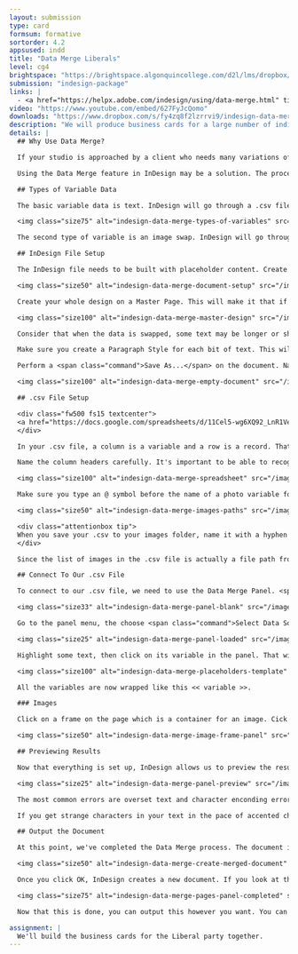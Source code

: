 ```yaml
---
layout: submission
type: card
formsum: formative
sortorder: 4.2
appsused: indd
title: "Data Merge Liberals"
level: cg4
brightspace: "https://brightspace.algonquincollege.com/d2l/lms/dropbox/user/folder_submit_files.d2l?db=123825&grpid=0&isprv=&bp=0&ou=145538"
submission: "indesign-package"
links: |
  - <a href="https://helpx.adobe.com/indesign/using/data-merge.html" title="x">InDesign Data Merge</a>
video: "https://www.youtube.com/embed/627FyJcQomo"
downloads: "https://www.dropbox.com/s/fy4zq8f2lzrrvi9/indesign-data-merge-formative.zip?dl=1"
description: "We will produce business cards for a large number of individuals working for the same organization using data merge functionality in Adobe InDesign."
details: |
  ## Why Use Data Merge?

  If your studio is approached by a client who needs many variations of one document created, a manual solution is not realistic. The time spent would be too long, thus too expensive. Also it's too easy to make mistakes when dealing with so much data manually.

  Using the Data Merge feature in InDesign may be a solution. The process requires a bit of setup the first time around, but it's much easier to deal with repeat orders. All we need to do is edit a spreadsheet. Dealing with a spreadsheet is much easier than working in InDesign. It's easier to sort content, spot duplicates or delete entries.

  ## Types of Variable Data

  The basic variable data is text. InDesign will go through a .csv file row by row and replace the content in the InDesign document with the content from the .csv file.

  <img class="size75" alt="indesign-data-merge-types-of-variables" src="/images/indesign-data-merge/indesign-data-merge-types-of-variables.jpg">

  The second type of variable is an image swap. InDesign will go through the .csv file row by row and swap out images based on the path to a folder on images in the .csv.

  ## InDesign File Setup

  The InDesign file needs to be built with placeholder content. Create all the text and image frames you would usually create to design your business card. Use a Adobe Fonts sans serif in your design.

  <img class="size50" alt="indesign-data-merge-document-setup" src="/images/indesign-data-merge/indesign-data-merge-document-setup.jpg">

  Create your whole design on a Master Page. This will make it that if you need to edit after the fact, you can do your edits on the Master. As you can see, rather than typing in the individual's info, we've entered the column headers in their places. This makes it easier to identify things as we work.

  <img class="size100" alt="indesign-data-merge-master-design" src="/images/indesign-data-merge/indesign-data-merge-master-design.jpg">

  Consider that when the data is swapped, some text may be longer or shorter. Your design needs to accomodate longer or shorter text for each data point.

  Make sure you create a Paragraph Style for each bit of text. This will make editing easier. If ever a piece of text is too long, you can make the text smaller in the style sheet to accomodate available space.

  Perform a <span class="command">Save As...</span> on the document. Name the new document *Placeholders.indd*. In this file, empty out the images from the frames.

  <img class="size100" alt="indesign-data-merge-empty-document" src="/images/indesign-data-merge/indesign-data-merge-empty-document.jpg">

  ## .csv File Setup

  <div class="fw500 fs15 textcenter">
  <a href="https://docs.google.com/spreadsheets/d/11Cel5-wg6XQ92_LnR1VexeKpvoPsviuI1d72V64PR2A/edit?usp=sharing" title="Spreadsheet Data" target="_blank" class="limegreen">Spreadsheet Data</a>
  </div>

  In your .csv file, a column is a variable and a row is a record. That means that each column lists a specified type of data. It will either be text or an image. Each row is a set of related data.

  Name the column headers carefully. It's important to be able to recognize where the variable will end up on the page in InDesign.

  <img class="size100" alt="indesign-data-merge-spreadsheet" src="/images/indesign-data-merge/indesign-data-merge-spreadsheet.jpg">

  Make sure you type an @ symbol before the name of a photo variable for InDesign to recognize it as an image swap variable. If you're working in Excel, you'll need to place a quote mark before the @ symbol, so "@photo. Or you could just not use Excel. There are many better alternatives, like Apple Numbers and Google Sheets.

  <img class="size50" alt="indesign-data-merge-images-paths" src="/images/indesign-data-merge/indesign-data-merge-images-paths.jpg">

  <div class="attentionbox tip">
  When you save your .csv to your images folder, name it with a hyphen or an underscore before its name, like -data.csv. This will make it be at the top of the file list in Finder.
  </div>

  Since the list of images in the .csv file is actually a file path from the .csv to the images, it's easiest to simply place the .csv right in the images folder. If you were to place the .csv outside the images folder, you would need to prepend the image list with "images/..." like you do when you're building a web site.

  ## Connect To Our .csv File

  To connect to our .csv file, we need to use the Data Merge Panel. <span class="command">Window > Utilities > Data Merge</span>

  <img class="size33" alt="indesign-data-merge-panel-blank" src="/images/indesign-data-merge/indesign-data-merge-panel-blank.jpg">

  Go to the panel menu, the choose <span class="command">Select Data Source...</span> Open the .csv file. The list of variables will appear in the panel.

  <img class="size25" alt="indesign-data-merge-panel-loaded" src="/images/indesign-data-merge/indesign-data-merge-panel-loaded.jpg">

  Highlight some text, then click on its variable in the panel. That will bind the variable to those characters. When it comes to an image, select the frame, then click on its variable in the panel.

  <img class="size100" alt="indesign-data-merge-placeholders-template" src="/images/indesign-data-merge/indesign-data-merge-placeholders-template.jpg">

  All the variables are now wrapped like this << variable >>.

  ### Images

  Click on a frame on the page which is a container for an image. Cick on its variable in the panel to attribute that variable to the frame. That's it. Now the variable is bound to the image frame.

  <img class="size50" alt="indesign-data-merge-image-frame-panel" src="/images/indesign-data-merge/indesign-data-merge-image-frame-panel.jpg">

  ## Previewing Results

  Now that everything is set up, InDesign allows us to preview the result. Use forward and back buttons at the bottom of the Data Merge Panel. You can spot errors, then fix them.

  <img class="size25" alt="indesign-data-merge-panel-preview" src="/images/indesign-data-merge/indesign-data-merge-panel-preview.jpg">

  The most common errors are overset text and character enconding errors. Look out for the <span style="color: red; border: solid red 2px;">+</span> symbol, which is overset text. Make your text frame longer to resolve this.

  If you get strange characters in your text in the pace of accented characters, this is an encoding error. You need to make sure your .csv file was save with macOS Roman encoding. Excel is not very good at this. I suggest you either use Apple Numbers or Google Sheets for this exercise.

  ## Output the Document

  At this point, we've completed the Data Merge process. The document is considered merged with the data file. Now we need to know the intent for the file. Are they business cards to be sent to press? Are they web banners to be output as .gif files? We output differently depending on the intent. In our case we can output an InDesign document with a record on each page. To do so, click on the button in the panel (or go Create Merged Document from the panel menu).

  <img class="size50" alt="indesign-data-merge-create-merged-document" src="/images/indesign-data-merge/indesign-data-merge-create-merged-document.jpg">

  Once you click OK, InDesign creates a new document. If you look at the Pages Panel, you'll see as many document pages as there were records in the .csv file.

  <img class="size75" alt="indesign-data-merge-pages-panel-completed" src="/images/indesign-data-merge/indesign-data-merge-pages-panel-completed.jpg">

  Now that this is done, you can output this however you want. You can simply use the Package function to gather all related assets and produce a PDF file all at once.

assignment: |
  We'll build the business cards for the Liberal party together.
---
```

